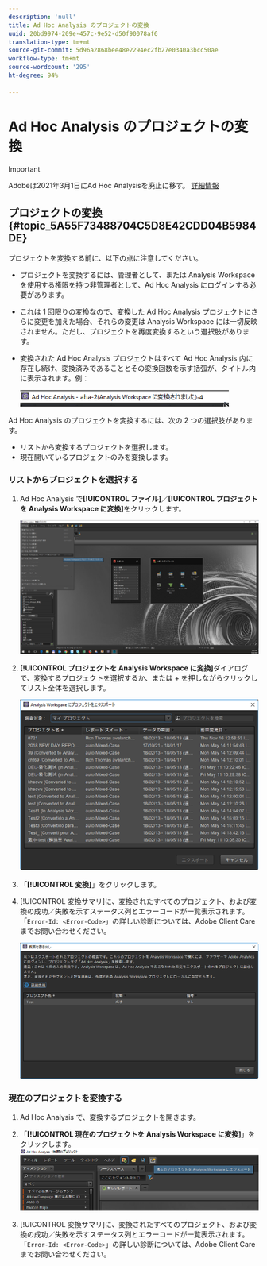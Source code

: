 ```yaml
---
description: 'null'
title: Ad Hoc Analysis のプロジェクトの変換
uuid: 20bd9974-209e-457c-9e52-d50f90078af6
translation-type: tm+mt
source-git-commit: 5d96a2868bee48e2294ec2fb27e0340a3bcc50ae
workflow-type: tm+mt
source-wordcount: '295'
ht-degree: 94%

---
```



# Ad Hoc Analysis のプロジェクトの変換

>[!IMPORTANT]
>
>Adobeは2021年3月1日にAd Hoc Analysisを廃止に移す。 [詳細情報](https://adobe.ly/discoverworkspace)

## プロジェクトの変換 {#topic_5A55F73488704C5D8E42CDD04B5984DE}

プロジェクトを変換する前に、以下の点に注意してください。

* プロジェクトを変換するには、管理者として、または Analysis Workspace を使用する権限を持つ非管理者として、Ad Hoc Analysis にログインする必要があります。
* これは 1 回限りの変換なので、変換した Ad Hoc Analysis プロジェクトにさらに変更を加えた場合、それらの変更は Analysis Workspace には一切反映されません。ただし、プロジェクトを再度変換するという選択肢があります。
* 変換された Ad Hoc Analysis プロジェクトはすべて Ad Hoc Analysis 内に存在し続け、変換済みであることとその変換回数を示す括弧が、タイトル内に表示されます。例：

   ![](assets/aha_title_converted.png)

Ad Hoc Analysis のプロジェクトを変換するには、次の 2 つの選択肢があります。

* リストから変換するプロジェクトを選択します。
* 現在開いているプロジェクトのみを変換します。

### リストからプロジェクトを選択する

1. Ad Hoc Analysis で&#x200B;**[!UICONTROL ファイル]**／**[!UICONTROL プロジェクトを Analysis Workspace に変換]**&#x200B;をクリックします。

   ![](assets/aha2aw_convert.png)

1. **[!UICONTROL プロジェクトを Analysis Workspace に変換]**&#x200B;ダイアログで、変換するプロジェクトを選択するか、または + を押しながらクリックしてリスト全体を選択します。

   ![](assets/aha2aw_projects.png)

1. 「**[!UICONTROL 変換]**」をクリックします。
1. [!UICONTROL 変換サマリ]に、変換されたすべてのプロジェクト、および変換の成功／失敗を示すステータス列とエラーコードが一覧表示されます。「`Error-Id: <Error-Code>`」の詳しい診断については、Adobe Client Care までお問い合わせください。

   ![](assets/export_summary.png)

### 現在のプロジェクトを変換する

1. Ad Hoc Analysis で、変換するプロジェクトを開きます。
1. 「**[!UICONTROL 現在のプロジェクトを Analysis Workspace に変換]**」をクリックします。 ![](assets/export_current.png)

1. [!UICONTROL 変換サマリ]に、変換されたすべてのプロジェクト、および変換の成功／失敗を示すステータス列とエラーコードが一覧表示されます。「`Error-Id: <Error-Code>`」の詳しい診断については、Adobe Client Care までお問い合わせください。

